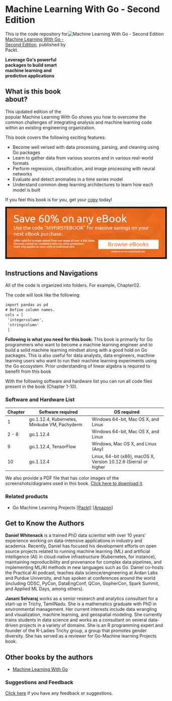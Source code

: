 # Machine Learning With  Go - Second Edition

<a href="https://www.packtpub.com/big-data-and-business-intelligence/machine-learning-go-second-edition?utm_source=github&utm_medium=repository&utm_campaign=9781789619898"><img src="https://www.packtpub.com/sites/default/files/9781789619898cover.png" alt="Machine Learning With  Go - Second Edition" height="256px" align="right"></a>

This is the code repository for [Machine Learning With  Go - Second Edition](https://www.packtpub.com/big-data-and-business-intelligence/machine-learning-go-second-edition?utm_source=github&utm_medium=repository&utm_campaign=9781789619898), published by Packt.

**Leverage Go's powerful packages to build smart machine learning and predictive applications**

## What is this book about?
This updated edition of the popular Machine Learning With Go shows you how to overcome the common challenges of integrating analysis and machine learning code within an existing engineering organization.

This book covers the following exciting features:
* Become well versed with data processing, parsing, and cleaning using Go packages
* Learn to gather data from various sources and in various real-world formats
* Perform regression, classification, and image processing with neural networks
* Evaluate and detect anomalies in a time series model
* Understand common deep learning architectures to learn how each model is built

If you feel this book is for you, get your [copy](https://www.amazon.com/dp/1789619890) today!

<a href="https://www.packtpub.com/?utm_source=github&utm_medium=banner&utm_campaign=GitHubBanner"><img src="https://raw.githubusercontent.com/PacktPublishing/GitHub/master/GitHub.png" alt="https://www.packtpub.com/" border="5" /></a>

## Instructions and Navigations
All of the code is organized into folders. For example, Chapter02.

The code will look like the following:
```
import pandas as pd
# Define column names.
cols = [
 'integercolumn',
 'stringcolumn'
 ]
```

**Following is what you need for this book:**
This book is primarily for Go programmers who want to become a machine learning engineer and to build a solid machine learning mindset along with a good hold on Go packages. This is also useful for data analysts, data engineers, machine learning users who want to run their machine learning experiments using the Go ecosystem. Prior understanding of linear algebra is required to benefit from this book

With the following software and hardware list you can run all code files present in the book (Chapter 1-10).

### Software and Hardware List

| Chapter  | Software required                             | OS required                                                      |
| -------- | ----------------------------------------------| -----------------------------------------------------------------|
| 1        | go.1.12.4, Kubernetes, Minikube VM, Pachyderm | Windows 64-bit, Mac OS X, and Linux                              | 
| 2 - 8    | go.1.12.4                                     | Windows 64-bit, Mac OS X, and Linux                              |
| 9        | go.1.12.4, TensorFlow                         | Windows, Mac OS X, and Linux (Any)                               |
| 10       | go.1.12.4                                     | Linux, 64-bit (x86), macOS X, Version 10.12.6 (Sierra) or higher |


We also provide a PDF file that has color images of the screenshots/diagrams used in this book. [Click here to download it](http://www.packtpub.com/sites/default/files/downloads/9781789619898_ColorImages.pdf).


### Related products <Other books you may enjoy>
* Go Machine Learning Projects [[Packt]](https://www.packtpub.com/big-data-and-business-intelligence/go-machine-learning-projects?utm_source=github&utm_medium=repository&utm_campaign=9781788993401) [[Amazon]](https://www.amazon.com/dp/1788993403)


## Get to Know the Authors
**Daniel Whitenack**
is a trained PhD data scientist with over 10 years' experience working on data-intensive applications in industry and academia. Recently, Daniel has focused his development efforts on open source projects related to running machine learning (ML) and artificial intelligence (AI) in cloud-native infrastructure (Kubernetes, for instance), maintaining reproducibility and provenance for complex data pipelines, and implementing ML/AI methods in new languages such as Go. Daniel co-hosts the Practical AI podcast, teaches data science/engineering at Ardan Labs and Purdue University, and has spoken at conferences around the world (including ODSC, PyCon, DataEngConf, QCon, GopherCon, Spark Summit, and Applied ML Days, among others).

**Janani Selvaraj**
works as a senior research and analytics consultant for a start-up in Trichy, TamilNadu. She is a mathematics graduate with PhD in environmental management. Her current interests include data wrangling and visualization, machine learning, and geospatial modeling. She currently trains students in data science and works as a consultant on several data-driven projects in a variety of domains. She is an R programming expert and founder of the R-Ladies Trichy group, a group that promotes gender diversity. She has served as a reviewer for Go-Machine learning Projects book.


## Other books by the authors
* [Machine Learning With Go](https://www.packtpub.com/big-data-and-business-intelligence/machine-learning-go?utm_source=github&utm_medium=repository&utm_campaign=9781785882104)

### Suggestions and Feedback
[Click here](https://docs.google.com/forms/d/e/1FAIpQLSdy7dATC6QmEL81FIUuymZ0Wy9vH1jHkvpY57OiMeKGqib_Ow/viewform) if you have any feedback or suggestions.
